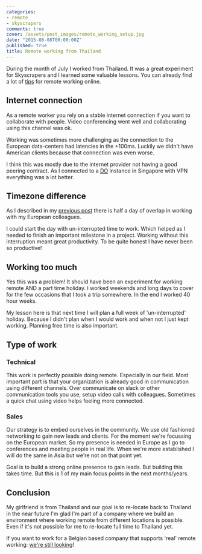 ```yaml
---
categories:
- remote
- skyscrapers
comments: true
cover: /assets/post_images/remote_working_setup.jpg
date: "2015-08-08T00:00:00Z"
published: true
title: Remote working from Thailand
---
```

During the month of July I worked from Thailand. It was a great experiment for Skyscrapers and I learned some valuable lessons. You can already find a lot of [tips](http://scottberkun.com/2013/remote-work-tips-and-tricks/) for remote working online.

## Internet connection

As a remote worker you rely on a stable internet connection if you want to collaborate with people. Video conferencing went well and collaborating using this channel was ok.

Working was sometimes more challenging as the connection to the European data-centers had latencies in the +100ms. Luckily we didn't have American clients because that connection was even worse.

I think this was mostly due to the internet provider not having a good peering contract. As I connected to a [DO](https://www.digitalocean.com) instance in Singapore with VPN everything was a lot better.

## Timezone difference

As I described in my [previous post](http://geerttheys.com/remote/skyscrapers/2015/07/10/remote-working-in-a-far-away-timezone-preparation.html) there is half a day of overlap in working with my European colleagues.

I could start the day with un-interrupted time to work. Which helped as I needed to finish an important milestone in a project. Working without this interruption meant great productivity. To be quite honest I have never been so productive!

## Working too much

Yes this was a problem! It should have been an experiment for working remote AND a part time holiday. I worked weekends and long days to cover for the few occasions that I took a trip somewhere. In the end I worked 40 hour weeks.

My lesson here is that next time I will plan a full week of 'un-interrupted' holiday. Because I didn't plan when I would work and when not I just kept working. Planning free time is also important.

## Type of work

### Technical

This work is perfectly possible doing remote. Especially in our field. Most important part is that your organization is already good in communication using different channels. Over communicate on slack or other communication tools you use, setup video calls with colleagues. Sometimes a quick chat using video helps feeling more connected.

### Sales 

Our strategy is to embed ourselves in the community. We use old fashioned networking to gain new leads and clients. For the moment we're focussing on the European market. So my presence is needed in Europe as I go to conferences and meeting people in real life. When we're more established I will do the same in Asia but we're not on that point yet.

Goal is to build a strong online presence to gain leads. But building this takes time. But this is 1 of my main focus points in the next months/years.

## Conclusion

My girlfriend is from Thailand and our goal is to re-locate back to Thailand in the near future  I'm glad I'm part of a company where we build an environment where working remote from different locations is possible. Even if it's not possible for me to re-locate full time to Thailand yet. 

If you want to work for a Belgian based company that supports 'real' remote working: [we're still looking](http://skyscrapers.eu/jobs/)!